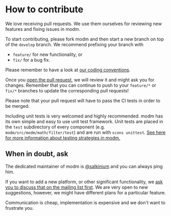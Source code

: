 # How to contribute

We love receiving pull requests. We use them ourselves for reviewing new features and fixing issues in modm.

To start contributing, please fork modm and then start a new branch on top of the `develop` branch.
We recommend prefixing your branch with
- `feature/` for new functionality, or
- `fix/` for a bug fix.

Please remember to have a look at [our coding conventions](https://github.com/roboterclubaachen/modm/blob/develop/doc/coding_convention.md).

Once you [open the pull request](https://github.com/roboterclubaachen/modm/pulls), we will review it and might ask you for changes.
Remember that you can continue to push to your `feature/*` or `fix/*` branches to update the corresponding pull requests!

Please note that your pull request will have to pass the CI tests in order to be merged.

Including unit tests is very welcomed and highly recommended. modm has its own simple and easy to use unit test framework. Unit tests are placed in the `test` subdirectory of every component (e.g. `modm/src/modm/math/filter/test`) and are run with `scons unittest`. [See here for more information about testing strategies in modm.](TESTING.md)

## When in doubt, ask

The dedicated maintainer of modm is [@salkinium](https://github.com/salkinium) and you can always ping him.

If you want to add a new platform, or other significant functionality, we [ask you to discuss that on the mailing list first](http://mailman.rwth-aachen.de/mailman/listinfo/modm-dev). We are very open to new suggestions, however, we might have different plans for a particular feature.

Communication is cheap, implementation is expensive and we don't want to frustrate you.
